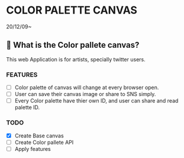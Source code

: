 # COLOR PALETTE CANVAS

20/12/09~

## 🎨 What is the Color pallete canvas?

This web Application is for artists, specially twitter users.

### FEATURES

- [ ] Color palette of canvas will change at every browser open.
- [ ] User can save their canvas image or share to SNS simply.
- [ ] Every Color palette have thier own ID, and user can share and read palette ID.

### TODO

- [x] Create Base canvas
- [ ] Create Color pallete API
- [ ] Apply features
